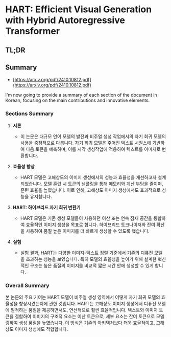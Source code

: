 # HART: Efficient Visual Generation with Hybrid Autoregressive Transformer
## TL;DR
## Summary
- [https://arxiv.org/pdf/2410.10812.pdf](https://arxiv.org/pdf/2410.10812.pdf)

I'm now going to provide a summary of each section of the document in Korean, focusing on the main contributions and innovative elements.

### Sections Summary

1. **서론**
   - 이 논문은 대규모 언어 모델의 발전과 비주얼 생성 작업에서의 자기 회귀 모델의 사용을 중점적으로 다룹니다. 자기 회귀 모델은 주어진 텍스트 시퀀스에 기반하여 다음 토큰을 예측하며, 이를 시각 생성작업에 적용하여 텍스트를 이미지로 변환합니다.

2. **효율성 향상**
   - HART 모델은 고해상도의 이미지 생성에서의 성능과 효율성을 개선하고자 설계되었습니다. 모델 훈련 시 토큰의 샘플링을 통해 메모리와 계산 부담을 줄이며, 훈련 효율을 높였습니다. 이로 인해, 고해상도 이미지 생성에서도 효과적으로 성능을 유지합니다.

3. **HART: 하이브리드 자기 회귀 변환기**
   - HART 모델은 기존 생성 모델들이 사용하던 이산 또는 연속 잠재 공간을 통합하여 효율적인 이미지 생성을 목표로 합니다. 하이브리드 토크나이저와 잔여 확산을 사용하여 품질 높은 이미지를 더 빠르게 생성할 수 있도록 했습니다.

4. **실험**
   - 실험 결과, HART는 다양한 이미지-텍스트 정렬 기준에서 기존의 디퓨전 모델을 초과하는 성능을 보였습니다. 특히 모델의 효율성을 높이기 위해 설계한 혁신적인 구조는 높은 품질의 이미지를 비교적 짧은 시간 안에 생성할 수 있게 합니다.

### Overall Summary

본 논문의 주요 기여는 HART 모델이 비주얼 생성 영역에서 어떻게 자기 회귀 모델의 효율성을 향상시켰는지에 관한 것입니다. HART는 고해상도 이미지 생성에서 디퓨전 모델에 필적하는 품질을 제공하면서도, 연산적으로 훨씬 효율적입니다. 텍스트와 이미지 토큰을 결합하여 이미지의 구조적 요소는 이산 토큰으로, 세부 요소는 잔여 토큰으로 모델링하여 생성 품질을 높였습니다. 이 방식은 기존의 아키텍처보다 더욱 효율적이고, 고해상도 이미지 생성에도 적합합니다.
